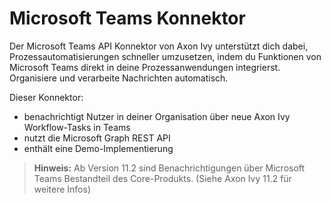 # Microsoft Teams Konnektor

Der Microsoft Teams API Konnektor von Axon Ivy unterstützt dich dabei, Prozessautomatisierungen schneller umzusetzen, indem du Funktionen von Microsoft Teams direkt in deine Prozessanwendungen integrierst. Organisiere und verarbeite Nachrichten automatisch.  

Dieser Konnektor:

- benachrichtigt Nutzer in deiner Organisation über neue Axon Ivy Workflow-Tasks in Teams
- nutzt die Microsoft Graph REST API  
- enthält eine Demo-Implementierung

> **Hinweis:** Ab Version 11.2 sind Benachrichtigungen über Microsoft Teams Bestandteil des Core-Produkts. (Siehe Axon Ivy 11.2 für weitere Infos)

